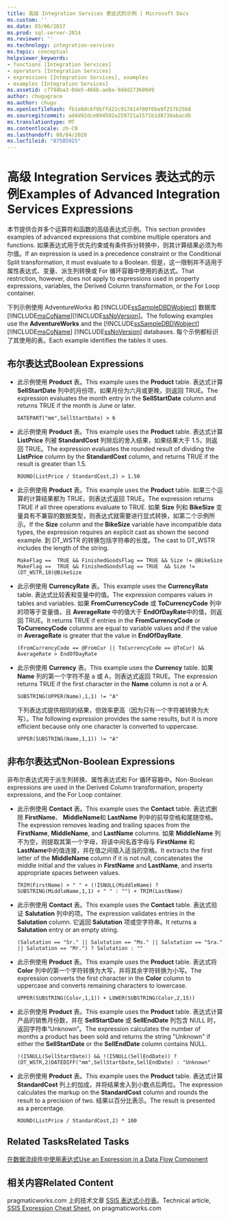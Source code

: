 ```yaml
---
title: 高级 Integration Services 表达式的示例 | Microsoft Docs
ms.custom: ''
ms.date: 03/06/2017
ms.prod: sql-server-2014
ms.reviewer: ''
ms.technology: integration-services
ms.topic: conceptual
helpviewer_keywords:
- functions [Integration Services]
- operators [Integration Services]
- expressions [Integration Services], examples
- examples [Integration Services]
ms.assetid: c7794ba3-0de5-466b-ae8a-9ddd27360049
author: chugugrace
ms.author: chugu
ms.openlocfilehash: fb1e8dc6f9bffd22c917414f80f6ba9f257b25b8
ms.sourcegitcommit: ad4d92dce894592a259721a1571b1d8736abacdb
ms.translationtype: MT
ms.contentlocale: zh-CN
ms.lasthandoff: 08/04/2020
ms.locfileid: "87585915"
---
```

# <a name="examples-of-advanced-integration-services-expressions"></a><span data-ttu-id="1d152-102">高级 Integration Services 表达式的示例</span><span class="sxs-lookup"><span data-stu-id="1d152-102">Examples of Advanced Integration Services Expressions</span></span>
  <span data-ttu-id="1d152-103">本节提供合并多个运算符和函数的高级表达式示例。</span><span class="sxs-lookup"><span data-stu-id="1d152-103">This section provides examples of advanced expressions that combine multiple operators and functions.</span></span> <span data-ttu-id="1d152-104">如果表达式用于优先约束或有条件拆分转换中，则其计算结果必须为布尔值。</span><span class="sxs-lookup"><span data-stu-id="1d152-104">If an expression is used in a precedence constraint or the Conditional Split transformation, it must evaluate to a Boolean.</span></span> <span data-ttu-id="1d152-105">但是，这一限制并不适用于属性表达式、变量、派生列转换或 For 循环容器中使用的表达式。</span><span class="sxs-lookup"><span data-stu-id="1d152-105">That restriction, however, does not apply to expressions used in property expressions, variables, the Derived Column transformation, or the For Loop container.</span></span>  
  
 <span data-ttu-id="1d152-106">下列示例使用 AdventureWorks 和  [!INCLUDE[ssSampleDBDWobject](../../includes/sssampledbdwobject-md.md)] 数据库[!INCLUDE[msCoName](../../includes/msconame-md.md)][!INCLUDE[ssNoVersion](../../includes/ssnoversion-md.md)]。</span><span class="sxs-lookup"><span data-stu-id="1d152-106">The following examples use the **AdventureWorks** and the [!INCLUDE[ssSampleDBDWobject](../../includes/sssampledbdwobject-md.md)][!INCLUDE[msCoName](../../includes/msconame-md.md)] [!INCLUDE[ssNoVersion](../../includes/ssnoversion-md.md)] databases.</span></span> <span data-ttu-id="1d152-107">每个示例都标识了其使用的表。</span><span class="sxs-lookup"><span data-stu-id="1d152-107">Each example identifies the tables it uses.</span></span>  
  
## <a name="boolean-expressions"></a><span data-ttu-id="1d152-108">布尔表达式</span><span class="sxs-lookup"><span data-stu-id="1d152-108">Boolean Expressions</span></span>  
  
-   <span data-ttu-id="1d152-109">此示例使用 **Product** 表。</span><span class="sxs-lookup"><span data-stu-id="1d152-109">This example uses the **Product** table.</span></span> <span data-ttu-id="1d152-110">表达式计算 **SellStartDate** 列中的月份项，如果月份为六月或更晚，则返回 TRUE。</span><span class="sxs-lookup"><span data-stu-id="1d152-110">The expression evaluates the month entry in the **SellStartDate** column and returns TRUE if the month is June or later.</span></span>  
  
    ```  
    DATEPART("mm",SellStartDate) > 6  
    ```  
  
-   <span data-ttu-id="1d152-111">此示例使用 **Product** 表。</span><span class="sxs-lookup"><span data-stu-id="1d152-111">This example uses the **Product** table.</span></span> <span data-ttu-id="1d152-112">表达式计算 **ListPrice** 列被 **StandardCost** 列除后的舍入结果，如果结果大于 1.5，则返回 TRUE。</span><span class="sxs-lookup"><span data-stu-id="1d152-112">The expression evaluates the rounded result of dividing the **ListPrice** column by the **StandardCost** column, and returns TRUE if the result is greater than 1.5.</span></span>  
  
    ```  
    ROUND(ListPrice / StandardCost,2) > 1.50  
    ```  
  
-   <span data-ttu-id="1d152-113">此示例使用 **Product** 表。</span><span class="sxs-lookup"><span data-stu-id="1d152-113">This example uses the **Product** table.</span></span> <span data-ttu-id="1d152-114">如果三个运算的计算结果都为 TRUE，则表达式返回 TRUE。</span><span class="sxs-lookup"><span data-stu-id="1d152-114">The expression returns TRUE if all three operations evaluate to TRUE.</span></span> <span data-ttu-id="1d152-115">如果 **Size** 列和 **BikeSize** 变量具有不兼容的数据类型，则表达式就需要进行显式转换，如第二个示例所示。</span><span class="sxs-lookup"><span data-stu-id="1d152-115">If the **Size** column and the **BikeSize** variable have incompatible data types, the expression requires an explicit cast as shown the second example.</span></span> <span data-ttu-id="1d152-116">到 DT_WSTR 的转换包括字符串的长度。</span><span class="sxs-lookup"><span data-stu-id="1d152-116">The cast to DT_WSTR includes the length of the string.</span></span>  
  
    ```  
    MakeFlag ==  TRUE && FinishedGoodsFlag == TRUE && Size != @BikeSize  
    MakeFlag ==  TRUE && FinishedGoodsFlag == TRUE  && Size != (DT_WSTR,10)@BikeSize  
    ```  
  
-   <span data-ttu-id="1d152-117">此示例使用 **CurrencyRate** 表。</span><span class="sxs-lookup"><span data-stu-id="1d152-117">This example uses the **CurrencyRate** table.</span></span> <span data-ttu-id="1d152-118">表达式比较表和变量中的值。</span><span class="sxs-lookup"><span data-stu-id="1d152-118">The expression compares values in tables and variables.</span></span> <span data-ttu-id="1d152-119">如果 **FromCurrencyCode** 或 **ToCurrencyCode** 列中的项等于变量值，且 **AverageRate** 中的值大于 **EndOfDayRate**中的值，则返回 TRUE。</span><span class="sxs-lookup"><span data-stu-id="1d152-119">It returns TRUE if entries in the **FromCurrencyCode** or **ToCurrencyCode** columns are equal to variable values and if the value in **AverageRate** is greater that the value in **EndOfDayRate**.</span></span>  
  
    ```  
    (FromCurrencyCode == @FromCur || ToCurrencyCode == @ToCur) && AverageRate > EndOfDayRate  
    ```  
  
-   <span data-ttu-id="1d152-120">此示例使用 **Currency** 表。</span><span class="sxs-lookup"><span data-stu-id="1d152-120">This example uses the **Currency** table.</span></span> <span data-ttu-id="1d152-121">如果 **Name** 列的第一个字符不是 a 或 A，则表达式返回 TRUE。</span><span class="sxs-lookup"><span data-stu-id="1d152-121">The expression returns TRUE if the first character in the **Name** column is not a or A.</span></span>  
  
    ```  
    SUBSTRING(UPPER(Name),1,1) != "A"  
    ```  
  
     <span data-ttu-id="1d152-122">下列表达式提供相同的结果，但效率更高（因为只有一个字符被转换为大写）。</span><span class="sxs-lookup"><span data-stu-id="1d152-122">The following expression provides the same results, but it is more efficient because only one character is converted to uppercase.</span></span>  
  
    ```  
    UPPER(SUBSTRING(Name,1,1)) != "A"  
    ```  
  
## <a name="non-boolean-expressions"></a><span data-ttu-id="1d152-123">非布尔表达式</span><span class="sxs-lookup"><span data-stu-id="1d152-123">Non-Boolean Expressions</span></span>  
 <span data-ttu-id="1d152-124">非布尔表达式用于派生列转换、属性表达式和 For 循环容器中。</span><span class="sxs-lookup"><span data-stu-id="1d152-124">Non-Boolean expressions are used in the Derived Column transformation, property expressions, and the For Loop container.</span></span>  
  
-   <span data-ttu-id="1d152-125">此示例使用 **Contact** 表。</span><span class="sxs-lookup"><span data-stu-id="1d152-125">This example uses the **Contact** table.</span></span> <span data-ttu-id="1d152-126">表达式删除 **FirstName**、 **MiddleName**和 **LastName** 列中的前导空格和尾随空格。</span><span class="sxs-lookup"><span data-stu-id="1d152-126">The expression removes leading and trailing spaces from the **FirstName**, **MiddleName**, and **LastName** columns.</span></span> <span data-ttu-id="1d152-127">如果 **MiddleName** 列不为空，则提取其第一个字母，将该中间名首字母与 **FirstName** 和 **LastName**中的值连接，并在值之间插入适当的空格。</span><span class="sxs-lookup"><span data-stu-id="1d152-127">It extracts the first letter of the **MiddleName** column if it is not null, concatenates the middle initial and the values in **FirstName** and **LastName**, and inserts appropriate spaces between values.</span></span>  
  
    ```  
    TRIM(FirstName) + " " + (!ISNULL(MiddleName) ? SUBSTRING(MiddleName,1,1) + " " : "") + TRIM(LastName)  
    ```  
  
-   <span data-ttu-id="1d152-128">此示例使用 **Contact** 表。</span><span class="sxs-lookup"><span data-stu-id="1d152-128">This example uses the **Contact** table.</span></span> <span data-ttu-id="1d152-129">表达式验证 **Salutation** 列中的项。</span><span class="sxs-lookup"><span data-stu-id="1d152-129">The expression validates entries in the **Salutation** column.</span></span> <span data-ttu-id="1d152-130">它返回 **Salutation** 项或空字符串。</span><span class="sxs-lookup"><span data-stu-id="1d152-130">It returns a **Salutation** entry or an empty string.</span></span>  
  
    ```  
    (Salutation == "Sr." || Salutation == "Ms." || Salutation == "Sra." || Salutation == "Mr.") ? Salutation : ""  
    ```  
  
-   <span data-ttu-id="1d152-131">此示例使用 **Product** 表。</span><span class="sxs-lookup"><span data-stu-id="1d152-131">This example uses the **Product** table.</span></span> <span data-ttu-id="1d152-132">表达式将 **Color** 列中的第一个字符转换为大写，并将其余字符转换为小写。</span><span class="sxs-lookup"><span data-stu-id="1d152-132">The expression converts the first character in the **Color** column to uppercase and converts remaining characters to lowercase.</span></span>  
  
    ```  
    UPPER(SUBSTRING(Color,1,1)) + LOWER(SUBSTRING(Color,2,15))  
    ```  
  
-   <span data-ttu-id="1d152-133">此示例使用 **Product** 表。</span><span class="sxs-lookup"><span data-stu-id="1d152-133">This example uses the **Product** table.</span></span> <span data-ttu-id="1d152-134">表达式计算产品的销售月份数，并在 **SellStartDate** 或 **SellEndDate** 列包含 NULL 时，返回字符串“Unknown”。</span><span class="sxs-lookup"><span data-stu-id="1d152-134">The expression calculates the number of months a product has been sold and returns the string "Unknown" if either the **SellStartDate** or the **SellEndDate** column contains NULL.</span></span>  
  
    ```  
    !(ISNULL(SellStartDate)) && !(ISNULL(SellEndDate)) ? (DT_WSTR,2)DATEDIFF("mm",SellStartDate,SellEndDate) : "Unknown"  
    ```  
  
-   <span data-ttu-id="1d152-135">此示例使用 **Product** 表。</span><span class="sxs-lookup"><span data-stu-id="1d152-135">This example uses the **Product** table.</span></span> <span data-ttu-id="1d152-136">表达式计算 **StandardCost** 列上的加成，并将结果舍入到小数点后两位。</span><span class="sxs-lookup"><span data-stu-id="1d152-136">The expression calculates the markup on the **StandardCost** column and rounds the result to a precision of two.</span></span> <span data-ttu-id="1d152-137">结果以百分比表示。</span><span class="sxs-lookup"><span data-stu-id="1d152-137">The result is presented as a percentage.</span></span>  
  
    ```  
    ROUND(ListPrice / StandardCost,2) * 100  
    ```  
  
## <a name="related-tasks"></a><span data-ttu-id="1d152-138">Related Tasks</span><span class="sxs-lookup"><span data-stu-id="1d152-138">Related Tasks</span></span>  
 [<span data-ttu-id="1d152-139">在数据流组件中使用表达式</span><span class="sxs-lookup"><span data-stu-id="1d152-139">Use an Expression in a Data Flow Component</span></span>](../use-an-expression-in-a-data-flow-component.md)  
  
## <a name="related-content"></a><span data-ttu-id="1d152-140">相关内容</span><span class="sxs-lookup"><span data-stu-id="1d152-140">Related Content</span></span>  
 <span data-ttu-id="1d152-141">pragmaticworks.com 上的技术文章 [SSIS 表达式小抄表](https://pragmaticworks.com/Resources/Cheat-Sheets/SSIS-Expression-Cheat-Sheet)。</span><span class="sxs-lookup"><span data-stu-id="1d152-141">Technical article, [SSIS Expression Cheat Sheet](https://pragmaticworks.com/Resources/Cheat-Sheets/SSIS-Expression-Cheat-Sheet), on pragmaticworks.com</span></span>  
  
  
